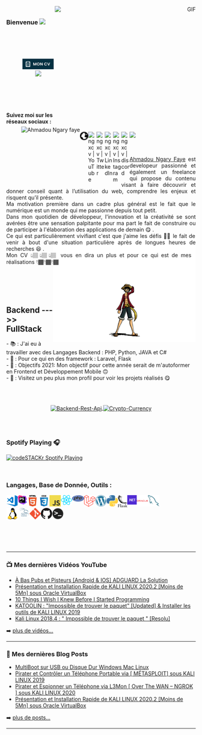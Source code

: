 <h3 align="left">
 Bienvenue <img src="https://media.giphy.com/media/hvRJCLFzcasrR4ia7z/giphy.gif" width="25px" />
</h3>
<br />
<p align="right">
    <img style="margin-top:-100px; " align="right" alt="GIF" src="https://github.com/abhisheknaiidu/abhisheknaiidu/blob/master/code.gif?raw=true" width="375px" height="320px" />
</p>
<p align="center" style="padding:40px;">
<a href="http://ngxcv.com" title="Visiter mon site web" target="_blank"  ><img align="left" alt="Ahmadou Ngary faye" height="28" src="https://i.ibb.co/JjJ0w2v/brand.png"/></a>
<a target="_blank" title="Voir mon CV" href="resume/cv.pdf"><img src="icons/cv.png" height="28" /></a> 
<a target="_blank"  href="mailto:ngaryfaye95@gmail.com"><img src="https://img.shields.io/badge/-Gmail-D14836?style=for-the-badge&logo=Gmail&logoColor=white" /></a>
</p>
<br />
<p align="left">
<h4>Suivez moi sur les réseaux sociaux : </h4>

[<img align="left" alt="ngxcv.com" width="22px" src="https://raw.githubusercontent.com/iconic/open-iconic/master/svg/globe.svg" />][website]
[<img align="left" alt="ngxcv | YouTube" width="22px" src="https://cdn.jsdelivr.net/npm/simple-icons@v3/icons/youtube.svg" />][youtube]
[<img align="left" alt="ngxcv | Twitter" width="22px" src="https://cdn.jsdelivr.net/npm/simple-icons@v3/icons/twitter.svg" />][twitter]
[<img align="left" alt="ngxcv | LinkedIn" width="22px" src="https://cdn.jsdelivr.net/npm/simple-icons@v3/icons/linkedin.svg" />][linkedin]
[<img align="left" alt="ngxcv | Instagram" width="22px" src="https://cdn.jsdelivr.net/npm/simple-icons@v3/icons/instagram.svg" />][instagram]
[<img align="left" alt="ngxcv | discord" width="22px" src="https://cdn.jsdelivr.net/npm/simple-icons@v3/icons/discord.svg" />][discord]

![](https://visitor-badge.glitch.me/badge?page_id=ng-xcv.ng-xcv)

</p>

<br />

<p align="left" style="height:320px; text-align:justify">
  <a href="https://twitter.com/ng__xcv">Ahmadou Ngary Faye</a> est developeur passionné et également un freelance qui propose du contenu visant à faire découvrir et donner conseil quant à l’utilisation du web, comprendre les enjeux et risquent qu’il présente. <br />
  Ma motivation première dans un cadre plus général est le fait que le numérique est un monde qui me passionne depuis tout petit. <br />
  Dans mon quotidien de développeur, l'innovation et la créativité se sont avérées être une sensation palpitante pour ma part le fait de construire ou de participer à l'élaboration des applications de demain 😋 .<br />
  Ce qui est particulièrement vivifiant c'est que j'aime les défis 💪🏾 le fait de venir à bout d'une situation particulière après de longues heures de recherches 😆 .<br />
  Mon CV 👆🏽👆🏽👆🏽 vous en dira un plus et pour ce qui est de mes réalisations  👇🏾👇🏾👇🏾
</p>
<p>
<img  src="gif/luffy.gif" align="right" width="380px" style="margin-top:-115px" alt="OnePiece_Luffy" />
<br />
<br />
<p align="left">
<h2>  Backend --->> FullStack </h2>
- 📚   : J'ai eu à travailler avec des Langages Backend : PHP, Python, JAVA et C# <br />
- 🔖   : Pour ce qui en des framework : Laravel, Flask <br />
- 🥅   : Objectifs 2021: Mon objectif pour cette année serait de m'autoformer 
  en Frontend et Développement Mobile 🙃 <br />
- 👀   : Visitez un peu plus mon profil pour voir les projets réalisés 😋 
</p>
</p>
<br />
<br />

<p align="center">
 <a href="https://github.com/ng-xcv/Backend-Rest_Api">
    <img align="center" alt="Backend-Rest-Api" src="https://github-readme-stats.vercel.app/api/pin/?username=ng-xcv&repo=Backend-Rest_Api&border_radius=10" />
  </a>
  <a href="https://github.com/ng-xcv/Crypto-Currency">
    <img align="center" alt="Crypto-Currency" src="https://github-readme-stats.vercel.app/api/pin/?username=ng-xcv&repo=Crypto-Currency&theme=dark&border_radius=10" />
  </a>
</p>

<br />
<br />

### Spotify Playing 🎧

[<img src="https://now-playing-codestackr.vercel.app/api/spotify-playing" alt="codeSTACKr Spotify Playing" width="350" />](https://open.spotify.com/user/swyqyimdc12jajde4vpwd2x1b)

<br/>

<h3 align="left">Langages, Base de Donnée, Outils :</h3>

<img align="left" alt="Visual Studio Code" width="30px" src="https://raw.githubusercontent.com/github/explore/80688e429a7d4ef2fca1e82350fe8e3517d3494d/topics/visual-studio-code/visual-studio-code.png" />

<img align="left" alt="phpstorm" width="25px"  src="icons/phpstorm.svg" />

<img align="left" alt="HTML5" width="30px" src="https://raw.githubusercontent.com/github/explore/80688e429a7d4ef2fca1e82350fe8e3517d3494d/topics/html/html.png" />

<img align="left" alt="CSS3" width="30px" src="https://raw.githubusercontent.com/github/explore/80688e429a7d4ef2fca1e82350fe8e3517d3494d/topics/css/css.png" />

<img align="left" alt="JavaScript" width="30px" src="https://raw.githubusercontent.com/github/explore/80688e429a7d4ef2fca1e82350fe8e3517d3494d/topics/javascript/javascript.png" />

<img align="left" alt="React"  width="30px" src="icons/react.png" />

<img align="left" alt="Php" width="32px"  src="icons/php.png" />
<img align="left" alt="laravel"  width="30px" src="icons/laravel.png" />

<img align="left" alt="wordpress"  width="30px" src="icons/wordpress.png" />

<img align="left" alt="python"  width="30px" src="icons/python.png" />

<img align="left" alt="flask" width="25px"  src="icons/flask.svg" />

<img align="left" alt="dotnet" width="25px"  src="icons/dotnet.png" />

<img align="left" alt="Oracle" width="30px" src="icons/oracle.png" />

<img align="left" alt="MySQL" width="30px"   src="icons/mysql.png" />

<br />
<br />

<img align="left" alt="linux" width="32px" src="icons/linux.svg" />
<img align="left" alt="kali" width="30px" src="icons/kali.png" />
<img align="left" alt="Git" width="30px" src="icons/git.png" />

<img align="left" alt="GitHub" width="30px"  src="icons/github.png" />

<img align="left" alt="Terminal" width="30px"  src="https://raw.githubusercontent.com/github/explore/80688e429a7d4ef2fca1e82350fe8e3517d3494d/topics/terminal/terminal.png" />

<br />
<br />
<br />
<br />
<br />
<br />

<hr  />

### 📺 Mes dernières Vidéos YouTube

<!-- YOUTUBE:START -->

- [À Bas Pubs et Pisteurs [Android & IOS] ADGUARD La Solution](https://www.youtube.com/watch?v=6AvGF_BRZ8k)
- [Présentation et Installation Rapide de KALI LINUX 2020.2 [Moins de 5Mn] sous Oracle VirtualBox](https://www.youtube.com/watch?v=YBq-dKjU9p4)
- [10 Things I Wish I Knew Before I Started Programming](https://www.youtube.com/watch?v=x4gu6JGwKAI)
- [KATOOLIN : "Impossible de trouver le paquet" [Updated] & Installer les outils de KALI LINUX 2019](https://www.youtube.com/watch?v=G7XCc02uu5w)
- [Kali Linux 2018.4 : " Impossible de trouver le paquet " [Resolu]](https://www.youtube.com/watch?v=RnYowO2xZpY)
<!-- YOUTUBE:END -->

➡️ [plus de vidéos...](https://youtube.com/ng_xcv)

<hr />

### 📕 Mes dernières Blog Posts

<!-- BLOG-POST-LIST:START -->

- [MultiBoot sur USB ou Disque Dur Windows Mac Linux](http://ngxcv.com/2020/11/multiboot-sur-usb-ou-disque-dur-windows-mac-linux/)
- [Pirater et Contrôler un Téléphone Portable via [ MÉTASPLOIT] sous KALI LINUX 2019](http://ngxcv.com/2020/07/pirater-et-contro%cc%82ler-un-telephone-portable-via-metasploit-sous-kali-linux-2019/)
- [Pirater et Espionner un Téléphone via L3Mon [ Over The WAN – NGROK ] sous KALI LINUX 2020](http://ngxcv.com/2020/07/pirater-et-espionner-un-telephone-via-l3mon-over-the-wan-ngrok-sous-kali-linux-2020/)
- [Présentation et Installation Rapide de KALI LINUX 2020.2 [Moins de 5Mn] sous Oracle VirtualBox](http://ngxcv.com/2020/07/presentation-et-installation-rapide-de-kali-linux-2020-2-moins-de-5mn-sous-oracle-virtualbox/)
<!-- BLOG-POST-LIST:END -->

➡️ [plus de posts...](http://ngxcv.com)

<hr />

<br />
<br />

[website]: http://ngxcv.com
[twitter]: https://twitter.com/ng__xcv
[discord]: dsc.bio/ngxcv
[youtube]: https://www.youtube.com/channel/UCp6sujYSyVn1M1eB_-YS6Mg?sub_confirmation=1
[instagram]: https://instagram.com/ng_xcv
[linkedin]: https://linkedin.com/in/ngxcv
[kalilinuxplaylist]: https://www.youtube.com/watch?v=CSLBqGCUYyolist=PLKW9bVGJghugT-c2b3gCqVoTivel5R_VK
